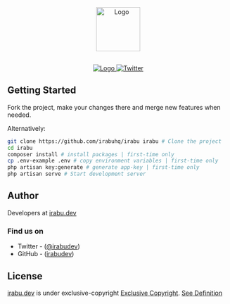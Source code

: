 <div align="center"  style="margin-bottom:30px">
    <img src="https://res.cloudinary.com/irabucompany/image/upload/v1584477165/logos/irabu_skjvfe.png" alt="Logo" width='100px' height='auto'/>
</div>

<div align="center">
    <a href='https://github.com/prettier/prettier'>
      <img src="https://img.shields.io/badge/code_style-prettier-ff69b4.svg?style=flat-square" alt="Logo" />
    </a>
    <a href="https://twitter.com/intent/tweet?text=Wow:&url=https%3A%2F%2Fgithub.com%2Firabuhq%2Firabu.co.tz%2Fblob%2Firabu-dev">
    <img alt="Twitter" src="https://img.shields.io/twitter/url?style=social&url=https%3A%2F%2Ftwitter.com%2Firabudev">
    </a>
</div>

## Getting Started

Fork the project, make your changes there and merge new features when needed.

Alternatively:

```sh
git clone https://github.com/irabuhq/irabu irabu # Clone the project
cd irabu
composer install # install packages | first-time only
cp .env-example .env # copy environment variables | first-time only
php artisan key:generate # generate app-key | first-time only
php artisan serve # Start development server
```

## Author

Developers at [irabu.dev](https://irabu.dev)

### Find us on

- Twitter - ([@irabudev](https://twitter.com/irabudev))
- GitHub - ([irabudev](https://github.com/irabudev))

## License

[irabu.dev](https://irabu.dev) is under exclusive-copyright [Exclusive Copyright](https://choosealicense.com/no-permission/).
[See Definition](https://www.csusa.org/page/Definitions#exclusiveright)
